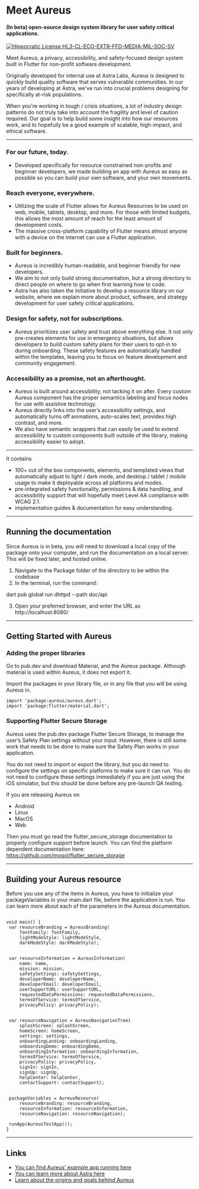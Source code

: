 # Meet Aureus
#### (In beta) open-source design system library for user safety critical applications.

[![Hippocratic License HL3-CL-ECO-EXTR-FFD-MEDIA-MIL-SOC-SV](https://img.shields.io/static/v1?label=Hippocratic%20License&message=HL3-CL-ECO-EXTR-FFD-MEDIA-MIL-SOC-SV&labelColor=5e2751&color=bc8c3d)](https://firstdonoharm.dev/version/3/0/cl-eco-extr-ffd-media-mil-soc-sv.html)

Meet Aureus, a privacy, accessibility, and safety-focused design system built in Flutter for non-profit software development. 

Originally developed for internal use at Astra Labs, Aureus is designed to quickly build quality software that serves vulnerable communities. In our years of developing at Astra, we've run into crucial problems designing for specifically at-risk populations.

When you're working in tough / crisis situations, a lot of industry design patterns do not truly take into account the fragility and level of caution required. Our goal is to help build some insight into how our resources work, and to hopefully be a good example of scalable, high-impact, and ethical software.

---------------------

### For our future, today. 
* Developed specifically for resource constrained non-profits and beginner developers, we made building an app with Aureus as easy as possible so you can build your own software, and your own movements.

### Reach everyone, everywhere. 
* Utilizing the scale of Flutter allows for Aureus Resources to be used on web, mobile, tablets, desktop, and more. For those with limited budgets, this allows the most amount of reach for the least amount of development costs.
* The massive cross-platform capability of Flutter means almost anyone with a device on the internet can use a Flutter application.

### Built for beginners. 
* Aureus is incredibly human-readable, and beginner friendly for new developers.
* We aim to not only build strong documentation, but a strong directory to direct people on where to go when first learning how to code.
* Astra has also taken the initiative to develop a resource library on our website, where we explain more about product, software, and strategy development for user safety critical applications. 

### Design for safety, not for subscriptions.
* Aureus prioritizes user safety and trust above everything else. It not only pre-creates elements for use in emergency situations, but allows developers to build custom safety plans for their users to opt-in to during onboarding. These safety features are automatically handled within the templates, leaving you to focus on feature development and community engagement. 

### Accessibility as a promise, not an afterthought. 
* Aureus is built around accessibility, not tacking it on after. Every custom Aureus component has the proper semantics labeling and focus nodes for use with assistive technology.
* Aureus directly links into the user’s accessibility settings, and automatically turns off animations, auto-scales text, provides high contrast, and more.
* We also have semantic wrappers that can easily be used to extend accessibility to custom components built outside of the library, making accessibility easier to adopt.

---------------------

It contains 
* 100+ out of the box components, elements, and templated views that automatically adjust to light / dark mode, and desktop / tablet / mobile usage to make it deployable across all platforms and modes. 
* pre-integrated safety functionality, permissions & data handling, and accessibility support that will hopefully meet Level AA compliance with WCAG 2.1. 
* implementation guides & documentation for easy understanding. 

---------------------
## Running the documentation
Since Aureus is in beta, you will need to download a local copy of the package onto your computer, and run the documentation on a local server. This will be fixed later, and hosted online. 

1) Navigate to the Package folder of the directory to be within the codebase 
2) In the terminal, run the command: 

dart pub global run dhttpd --path doc/api

3) Open your preferred browser, and enter the URL as http://localhost:8080/

---------------------

## Getting Started with Aureus 

### Adding the proper libraries 
Go to pub.dev and download Material, and the Aureus package. Although material is used within Aureus, it does not export it. 

Import the packages in your library file, or in any file that you will be using Aureus in. 

```
import 'package:aureus/aureus.dart';
import 'package:flutter/material.dart';
```

### Supporting Flutter Secure Storage 
Aureus uses the pub.dev package Flutter Secure Storage, to manage the user’s Safety Plan settings without your input. However, there is still some work that needs to be done to make sure the Safety Plan works in your application. 

You do not need to import or export the library, but you do need to configure the settings on specific platforms to make sure it can run. You do not need to configure these settings immediately if you are just using the iOS simulator, but this should be done before any pre-launch QA testing. 

If you are releasing Aureus on 
- Android
- Linux 
- MacOS
- Web

Then you must go read the flutter_secure_storage documentation to properly configure support before launch. You can find the platform dependent documentation here: https://github.com/mogol/flutter_secure_storage 

---------------------

## Building your Aureus resource

Before you use any of the items in Aureus, you have to initialize your packageVariables in your main.dart file, before the application is run. You can learn more about each of the parameters in the Aureus documentation. 

```

void main() {
 var resourceBranding = AureusBranding(
     fontFamily: fontFamily,
     lightModeStyle: lightModeStyle,
     darkModeStyle: darkModeStyle);


 var resourceInformation = AureusInformation(
     name: name,
     mission: mission,
     safetySettings: safetySettings,
     developerName: developerName,
     developerEmail: developerEmail,
     userSupportURL: userSupportURL,
     requestedDataPermissions: requestedDataPermissions,
     termsOfService: termsOfService,
     privacyPolicy: privacyPolicy);


 var resourceNavigation = AureusNavigationTree(
     splashScreen: splashScreen,
     homeScreen: homeScreen,
     settings: settings,
     onboardingLanding: onboardingLanding,
     onboardingDemo: onboardingDemo,
     onboardingInformation: onboardingInformation,
     termsOfService: termsOfService,
     privacyPolicy: privacyPolicy,
     signIn: signIn,
     signUp: signUp,
     helpCenter: helpCenter,
     contactSupport: contactSupport);


 packageVariables = AureusResource(
     resourceBranding: resourceBranding,
     resourceInformation: resourceInformation,
     resourceNavigation: resourceNavigation);

 runApp(AureusTestApp());
}

```

---------------------

## Links

* [You can find Aureus' example app running here](https://withaureus.org/)
* [You can learn more about Astra here](https://www.withastra.org)
* [Learn about the origins and goals behind Aureus](https://codingiswhyicry.medium.com/on-aureus-creating-a-digital-refuge-1-5-63d14300bf3b)
